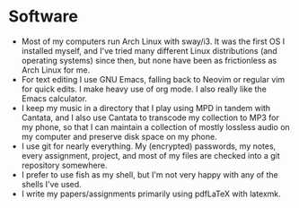 # Software

- Most of my computers run Arch Linux with sway/i3. It was the first
  OS I installed myself, and I've tried many different Linux
  distributions (and operating systems) since then, but none have been
  as frictionless as Arch Linux for me.
- For text editing I use GNU Emacs, falling back to Neovim or regular
  vim for quick edits. I make heavy use of org mode. I also really
  like the Emacs calculator.
- I keep my music in a directory that I play using MPD in tandem with
  Cantata, and I also use Cantata to transcode my collection to MP3
  for my phone, so that I can maintain a collection of mostly lossless
  audio on my computer and preserve disk space on my phone.
- I use git for nearly everything. My (encrypted) passwords, my notes,
  every assignment, project, and most of my files are checked into a
  git repository somewhere.
- I prefer to use fish as my shell, but I'm not very happy with any of
  the shells I've used.
- I write my papers/assignments primarily using pdfLaTeX with latexmk.
